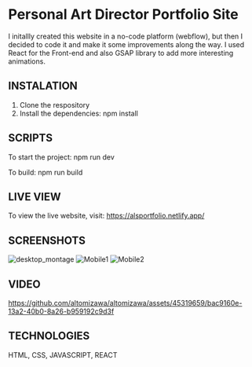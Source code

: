 # Personal Art Director Portfolio Site
I initallly created this website in a no-code platform (webflow), but then I decided to code it and make it some improvements along the way.
I used React for the Front-end and also GSAP library to add more interesting animations.

## INSTALATION
1. Clone the respository
2. Install the dependencies: npm install

## SCRIPTS

To start the project:
npm run dev

To build:
npm run build

## LIVE VIEW
To view the live website, visit: https://alsportfolio.netlify.app/

## SCREENSHOTS
![desktop_montage](https://github.com/user-attachments/assets/a46a382e-2d39-472f-bd45-bd5a84e1bc77)
![Mobile1](https://github.com/user-attachments/assets/5542a3fd-4c69-4ebe-9e8d-efbc261e7520)
![Mobile2](https://github.com/user-attachments/assets/82059a20-d371-4e4c-ab72-7663249a31c5)


## VIDEO

https://github.com/altomizawa/altomizawa/assets/45319659/bac9160e-13a2-40b0-8a26-b959192c9d3f





## TECHNOLOGIES
HTML, CSS, JAVASCRIPT, REACT
